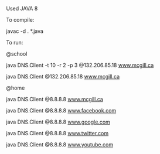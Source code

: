 Used JAVA 8

To compile: 

javac -d . *.java

To run:

@school

java DNS.Client -t 10 -r 2 -p 3 @132.206.85.18 www.mcgill.ca

java DNS.Client @132.206.85.18 www.mcgill.ca

@home

java DNS.Client @8.8.8.8 www.mcgill.ca

java DNS.Client @8.8.8.8 www.facebook.com

java DNS.Client @8.8.8.8 www.google.com

java DNS.Client @8.8.8.8 www.twitter.com

java DNS.Client @8.8.8.8 www.youtube.com

